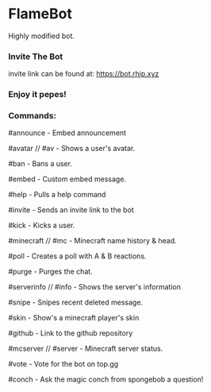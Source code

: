 # FlameBot
Highly modified bot.

### Invite The Bot
invite link can be found at: https://bot.rhip.xyz

### Enjoy it pepes!

### Commands:
#announce - Embed announcement

#avatar // #av - Shows a user's avatar.

#ban - Bans a user.

#embed - Custom embed message.

#help - Pulls a help command

#invite - Sends an invite link to the bot

#kick - Kicks a user.

#minecraft // #mc - Minecraft name history & head.

#poll - Creates a poll with A & B reactions.

#purge - Purges the chat.

#serverinfo // #info - Shows the server's information

#snipe - Snipes recent deleted message.

#skin - Show's a minecraft player's skin

#github - Link to the github repository

#mcserver // #server - Minecraft server status.

#vote - Vote for the bot on top.gg

#conch - Ask the magic conch from spongebob a question!
